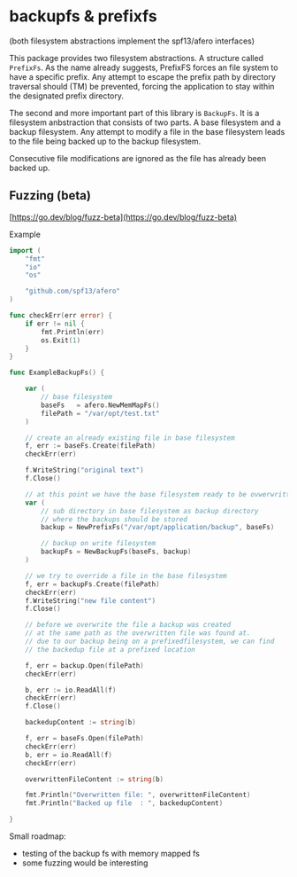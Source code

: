 # backupfs & prefixfs

(both filesystem abstractions implement the spf13/afero interfaces)

This package provides two filesystem abstractions.
A structure called `PrefixFs`. As the name already suggests, PrefixFS forces an file system to have a specific prefix.
Any attempt to escape the prefix path by directory traversal should (TM) be prevented, forcing the application to stay within the designated prefix directory.


The second and more important part of this library is `BackupFs`.
It is a filesystem anbstraction that consists of two parts.
A base filesystem and a backup filesystem.
Any attempt to modify a file in the base filesystem leads to the file being backed up to the backup filesystem.

Consecutive file modifications are ignored as the file has already been backed up.

## Fuzzing (beta)

[https://go.dev/blog/fuzz-beta](https://go.dev/blog/fuzz-beta)

Example
```go
import (
	"fmt"
	"io"
	"os"

	"github.com/spf13/afero"
)

func checkErr(err error) {
	if err != nil {
		fmt.Println(err)
		os.Exit(1)
	}
}

func ExampleBackupFs() {

	var (
		// base filesystem
		baseFs   = afero.NewMemMapFs()
		filePath = "/var/opt/test.txt"
	)

	// create an already existing file in base filesystem
	f, err := baseFs.Create(filePath)
	checkErr(err)

	f.WriteString("original text")
	f.Close()

	// at this point we have the base filesystem ready to be ovwerwritten with new files
	var (
		// sub directory in base filesystem as backup directory
		// where the backups should be stored
		backup = NewPrefixFs("/var/opt/application/backup", baseFs)

		// backup on write filesystem
		backupFs = NewBackupFs(baseFs, backup)
	)

	// we try to override a file in the base filesystem
	f, err = backupFs.Create(filePath)
	checkErr(err)
	f.WriteString("new file content")
	f.Close()

	// before we overwrite the file a backup was created
	// at the same path as the overwritten file was found at.
	// due to our backup being on a prefixedfilesystem, we can find
	// the backedup file at a prefixed location

	f, err = backup.Open(filePath)
	checkErr(err)

	b, err := io.ReadAll(f)
	checkErr(err)
	f.Close()

	backedupContent := string(b)

	f, err = baseFs.Open(filePath)
	checkErr(err)
	b, err = io.ReadAll(f)
	checkErr(err)

	overwrittenFileContent := string(b)

	fmt.Println("Overwritten file: ", overwrittenFileContent)
	fmt.Println("Backed up file  : ", backedupContent)

}
```

Small roadmap:

- testing of the backup fs with memory mapped fs
- some fuzzing would be interesting